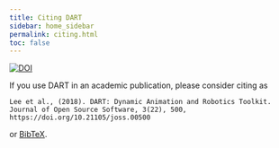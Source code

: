 ```yaml
---
title: Citing DART
sidebar: home_sidebar
permalink: citing.html
toc: false
---
```


[![DOI](http://joss.theoj.org/papers/10.21105/joss.00500/status.svg)](https://doi.org/10.21105/joss.00500)

If you use DART in an academic publication, please consider citing as
```
Lee et al., (2018). DART: Dynamic Animation and Robotics Toolkit. Journal of Open Source Software, 3(22), 500, https://doi.org/10.21105/joss.00500
```
or [BibTeX](https://www.doi2bib.org/bib/10.21105%2Fjoss.00500).
